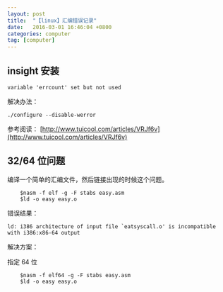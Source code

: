 ```yaml
---
layout: post
title:  "【linux】汇编错误记录"
date:   2016-03-01 16:46:04 +0800
categories: computer
tag: [computer]
---
```


## insight 安装

```shell
variable 'errcount' set but not used
```

解决办法：

```shell
./configure --disable-werror
```

参考阅读： [http://www.tuicool.com/articles/VRJf6v](http://www.tuicool.com/articles/VRJf6v)

## 32/64 位问题

编译一个简单的汇编文件，然后链接出现的时候这个问题。

```shell
    $nasm -f elf -g -F stabs easy.asm
    $ld -o easy easy.o 
```

错误结果：

    ld: i386 architecture of input file `eatsyscall.o' is incompatible with i386:x86-64 output

解决方案：

指定 64 位


```shell
    $nasm -f elf64 -g -F stabs easy.asm
    $ld -o easy easy.o 
```

